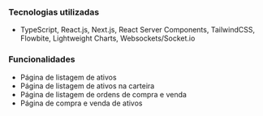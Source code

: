 ### Tecnologias utilizadas
- TypeScript, React.js, Next.js, React Server Components, TailwindCSS, Flowbite, Lightweight Charts, Websockets/Socket.io

### Funcionalidades
- Página de listagem de ativos
- Página de listagem de ativos na carteira
- Página de listagem de ordens de compra e venda
- Página de compra e venda de ativos
